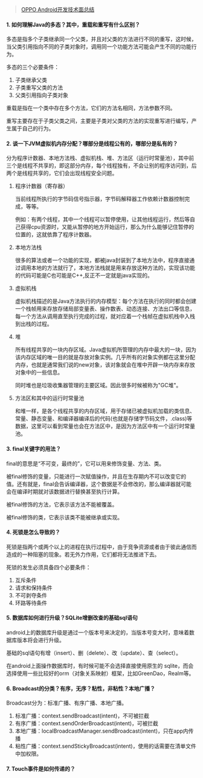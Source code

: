 >[OPPO Android开发技术面总结](https://juejin.im/post/5bc44725e51d450e7211033f)

#### 1. 如何理解Java的多态？其中，重载和重写有什么区别？
多态是指多个子类继承同一个父类，并且对父类的方法进行不同的重写，这时候，当父类引用指向不同的子类对象时，调用同一个功能方法可能会产生不同的功能行为。

多态的三个必要条件：
 1. 子类继承父类
 2. 子类重写父类的方法
 3. 父类引用指向子类对象

重载是指在一个类中存在多个方法，它们的方法名相同，方法参数不同。

重写主要存在于子类父类之间，主要是子类对父类的方法的实现重写进行编写，产生属于自己的行为。

#### 2. 谈一下JVM虚拟机内存分配？哪部分是线程公有的，哪部分是私有的？

分为程序计数器、本地方法栈、虚拟机栈、堆、方法区（运行时常量池），其中前三个是线程不共享的，即这部分内存，每个线程独有，不会让别的程序访问到，后两个是线程共享的，它们会出现线程安全问题。

 1. 程序计数器（寄存器）

     当前线程所执行的字节码信号指示器，字节码解释器工作依赖计数器控制完成，等等。

     例如：有两个线程，其中一个线程可以暂停使用，让其他线程运行，然后等自己获得cpu资源时，又能从暂停的地方开始运行，那么为什么能够记住暂停的位置的，这就依靠了程序计数器。
 2. 本地方法栈

     很多的算法或者一个功能的实现，都被java封装到了本地方法中，程序直接通过调用本地的方法就行了，本地方法栈就是用来存放这种方法的，实现该功能的代码可能是C也可能是C++,反正不一定就是java实现的。

 3. 虚拟机栈

     虚拟机栈描述的是Java方法执行的内存模型：每个方法在执行的同时都会创建一个栈帧用来存放存储局部变量表、操作数表、动态连接、方法出口等信息，每一个方法从调用直至执行完成的过程，就对应着一个栈帧在虚拟机栈中入栈到出栈的过程。
 4. 堆

     所有线程共享的一块内存区域。Java虚拟机所管理的内存中最大的一块，因为该内存区域的唯一目的就是存放对象实例。几乎所有的对象实例都在这里分配内存，也就是通常我们说的new对象，该对象就会在堆中开辟一块内存来存放对象中的一些信息。

     同时堆也是垃圾收集器管理的主要区域。因此很多时候被称为"GC堆"。
 5. 方法区和其中的运行时常量池

     和堆一样，是各个线程共享的内存区域，用于存储已被虚拟机加载的类信息、常量、静态变量、和编译器编译后的代码(也就是存储字节码文件，.class)等数据，这里可以看到常量也会在方法区中，是因为方法区中有一个运行时常量池。

#### 3. final关键字的用法？

final的意思是“不可变，最终的”，它可以用来修饰变量、方法、类。

被final修饰的变量，只能进行一次赋值操作，并且在生存期内不可以改变它的值。还有就是，final会告诉编译器，这个数据是不会修改的，那么编译器就可能会在编译时期就对该数据进行替换甚至执行计算。

被final修饰的方法，它表示该方法不能被覆盖。

被final修饰的类，它表示该类不能被继承或实现。

#### 4. 死锁是怎么导致的？

死锁是指两个或两个以上的进程在执行过程中，由于竞争资源或者由于彼此通信而造成的一种阻塞的现象。若无外力作用，它们都将无法推进下去。

死锁的发生必须具备四个必要条件：
 1. 互斥条件
 2. 请求和保持条件
 3. 不可剥夺条件
 4. 环路等待条件

#### 5. 数据库如何进行升级？SQLite增删改查的基础sql语句

android上的数据库升级是通过一个版本号来决定的，当版本号变大时，意味着数据库版本将会进行升级。

基础的sql语句有增（insert）、删（delete）、改（update）、查（select）。

在android上面操作数据库时，有时候可能不会选择直接使用原生的 sqlite，而会选择使用一些比较好的orm（对象关系映射）框架，比如GreenDao，Realm等。

#### 6. Broadcast的分类？有序，无序？粘性，非粘性？本地广播？

Broadcast分为：标准广播、有序广播、本地广播。

 1. 标准广播：context.sendBroadcast(intent)，不可被拦截
 2. 有序广播：context.sendOrderBroadcast(intent)，可被拦截
 3. 本地广播：localBroadcastManager.sendBroadcast(intent)，只在app内传播
 4. 粘性广播：context.sendStickyBroadcast(intent)，使用的话需要在清单文件中加权限。

#### 7. Touch事件是如何传递的？















